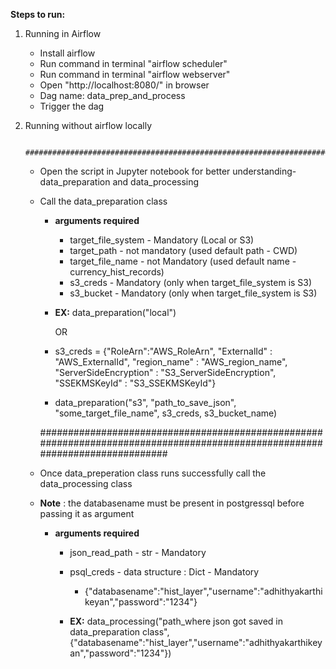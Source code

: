 **Steps to run:**

1. Running in Airflow

	- Install airflow 
	- Run command in terminal "airflow scheduler"
	- Run command in terminal "airflow webserver"
	- Open "http://localhost:8080/" in browser
	- Dag name: data_prep_and_process
	- Trigger the dag


2. Running without airflow locally

		#############################################################################################################################

	- Open the script in Jupyter notebook for better understanding- data_preparation and data_processing
	- Call the data_preparation class 
		- **arguments required**
			- target_file_system - Mandatory (Local or S3)
			- target_path -  not mandatory (used default path - CWD)
			- target_file_name - not Mandatory (used default name - currency_hist_records)
			- s3_creds -  Mandatory (only when target_file_system is S3)
			- s3_bucket - Mandatory (only when target_file_system is S3)

		- **EX:** data_preparation("local") 
		
			OR

		- s3_creds = {"RoleArn":"AWS_RoleArn",
					"ExternalId" : "AWS_ExternalId",
					"region_name" : "AWS_region_name",
					"ServerSideEncryption" : "S3_ServerSideEncryption",
					"SSEKMSKeyId" : "S3_SSEKMSKeyId"}


		 - data_preparation("s3", "path_to_save_json", "some_target_file_name", s3_creds, s3_bucket_name)

		#############################################################################################################################

	- Once data_preperation class runs successfully call the data_processing class
	- **Note** : the databasename must be present in postgressql before passing it as argument

		- **arguments required**
			- json_read_path - str - Mandatory 
			- psql_creds - data structure : Dict - Mandatory 
				- {"databasename":"hist_layer","username":"adhithyakarthikeyan","password":"1234"}


			- **EX:** data_processing("path_where json got saved in data_preparation class", {"databasename":"hist_layer","username":"adhithyakarthikeyan","password":"1234"})


